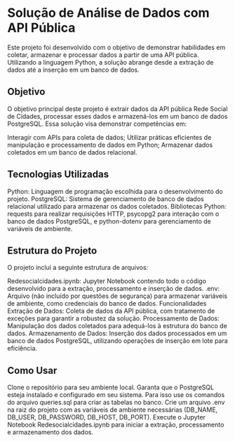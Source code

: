 # Solução de Análise de Dados com API Pública
Este projeto foi desenvolvido com o objetivo de demonstrar habilidades em coletar, armazenar e processar dados a partir de uma API pública. Utilizando a linguagem Python, a solução abrange desde a extração de dados até a inserção em um banco de dados.

## Objetivo
O objetivo principal deste projeto é extrair dados da API pública Rede Social de Cidades, processar esses dados e armazená-los em um banco de dados PostgreSQL. Essa solução visa demonstrar competências em:

Interagir com APIs para coleta de dados;
Utilizar práticas eficientes de manipulação e processamento de dados em Python;
Armazenar dados coletados em um banco de dados relacional.

## Tecnologias Utilizadas
Python: Linguagem de programação escolhida para o desenvolvimento do projeto.
PostgreSQL: Sistema de gerenciamento de banco de dados relacional utilizado para armazenar os dados coletados.
Bibliotecas Python: requests para realizar requisições HTTP, psycopg2 para interação com o banco de dados PostgreSQL, e python-dotenv para gerenciamento de variáveis de ambiente.

## Estrutura do Projeto
O projeto inclui a seguinte estrutura de arquivos:

Redesocialcidades.ipynb: Jupyter Notebook contendo todo o código desenvolvido para a extração, processamento e inserção de dados.
.env: Arquivo (não incluído por questões de segurança) para armazenar variáveis de ambiente, como credenciais do banco de dados.
Funcionalidades
Extração de Dados: Coleta de dados da API pública, com tratamento de exceções para garantir a robustez da solução.
Processamento de Dados: Manipulação dos dados coletados para adequá-los à estrutura do banco de dados.
Armazenamento de Dados: Inserção dos dados processados em um banco de dados PostgreSQL, utilizando operações de inserção em lote para eficiência.

## Como Usar
Clone o repositório para seu ambiente local.
Garanta que o PostgreSQL esteja instalado e configurado em seu sistema. Para isso use os comandos do arquivo queries.sql para criar as tabelas no banco.
Crie um arquivo .env na raiz do projeto com as variáveis de ambiente necessárias (DB_NAME, DB_USER, DB_PASSWORD, DB_HOST, DB_PORT).
Execute o Jupyter Notebook Redesocialcidades.ipynb para iniciar a extração, processamento e armazenamento dos dados.
